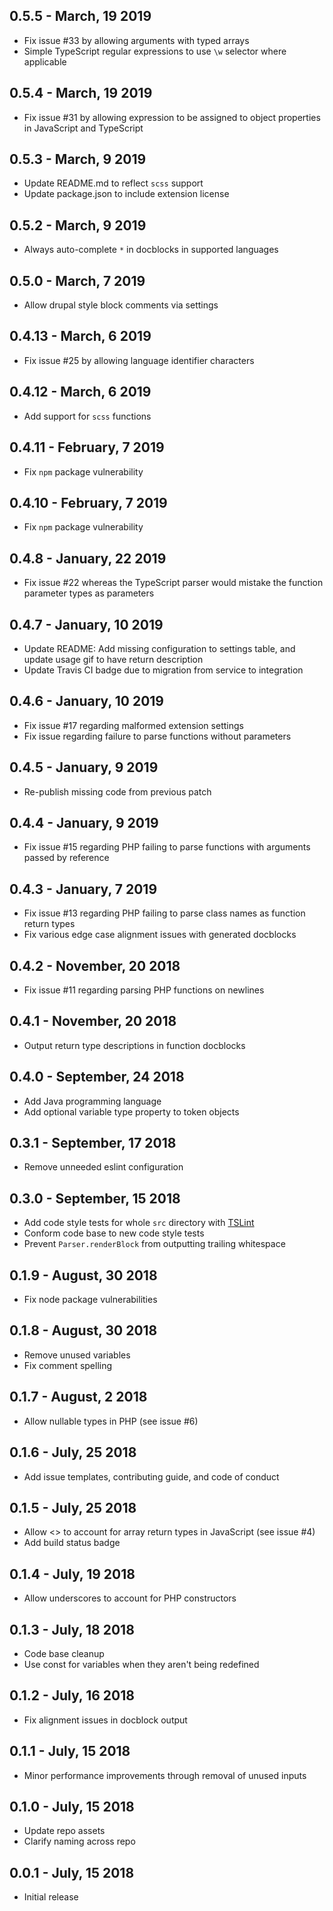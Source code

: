 ## 0.5.5 - March, 19 2019
- Fix issue #33 by allowing arguments with typed arrays
- Simple TypeScript regular expressions to use `\w` selector where applicable

## 0.5.4 - March, 19 2019
- Fix issue #31 by allowing expression to be assigned to object properties in JavaScript and TypeScript

## 0.5.3 - March, 9 2019
- Update README.md to reflect `scss` support
- Update package.json to include extension license

## 0.5.2 - March, 9 2019
- Always auto-complete `*` in docblocks in supported languages

## 0.5.0 - March, 7 2019
- Allow drupal style block comments via settings

## 0.4.13 - March, 6 2019
- Fix issue #25 by allowing language identifier characters

## 0.4.12 - March, 6 2019
- Add support for `scss` functions

## 0.4.11 - February, 7 2019
- Fix `npm` package vulnerability

## 0.4.10 - February, 7 2019
- Fix `npm` package vulnerability

## 0.4.8 - January, 22 2019
- Fix issue #22 whereas the TypeScript parser would mistake the function parameter types as parameters

## 0.4.7 - January, 10 2019
- Update README: Add missing configuration to settings table, and update usage gif to have return description
- Update Travis CI badge due to migration from service to integration

## 0.4.6 - January, 10 2019
- Fix issue #17 regarding malformed extension settings
- Fix issue regarding failure to parse functions without parameters

## 0.4.5 - January, 9 2019
- Re-publish missing code from previous patch

## 0.4.4 - January, 9 2019
- Fix issue #15 regarding PHP failing to parse functions with arguments passed by reference

## 0.4.3 - January, 7 2019
- Fix issue #13 regarding PHP failing to parse class names as function return types
- Fix various edge case alignment issues with generated docblocks

## 0.4.2 - November, 20 2018
- Fix issue #11 regarding parsing PHP functions on newlines

## 0.4.1 - November, 20 2018
- Output return type descriptions in function docblocks

## 0.4.0 - September, 24 2018
- Add Java programming language
- Add optional variable type property to token objects

## 0.3.1 - September, 17 2018
- Remove unneeded eslint configuration

## 0.3.0 - September, 15 2018
- Add code style tests for whole `src` directory with [TSLint](https://palantir.github.io/tslint/)
- Conform code base to new code style tests
- Prevent `Parser.renderBlock` from outputting trailing whitespace

## 0.1.9 - August, 30 2018
- Fix node package vulnerabilities

## 0.1.8 - August, 30 2018
- Remove unused variables
- Fix comment spelling

## 0.1.7 - August, 2 2018
- Allow nullable types in PHP (see issue #6)

## 0.1.6 - July, 25 2018
- Add issue templates, contributing guide, and code of conduct

## 0.1.5 - July, 25 2018
- Allow <> to account for array return types in JavaScript (see issue #4)
- Add build status badge

## 0.1.4 - July, 19 2018
- Allow underscores to account for PHP constructors

## 0.1.3 - July, 18 2018
- Code base cleanup
- Use const for variables when they aren't being redefined

## 0.1.2 - July, 16 2018
- Fix alignment issues in docblock output

## 0.1.1 - July, 15 2018
- Minor performance improvements through removal of unused inputs

## 0.1.0 - July, 15 2018
- Update repo assets
- Clarify naming across repo

## 0.0.1 - July, 15 2018
- Initial release
